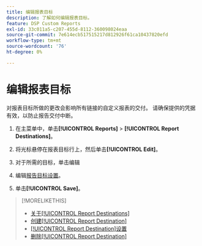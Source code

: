 ```yaml
---
title: 编辑报表目标
description: 了解如何编辑报表目标。
feature: DSP Custom Reports
exl-id: 33c011a5-c207-455d-8112-360098024eaa
source-git-commit: 7e614ecb517515217d812926f61ca10437820efd
workflow-type: tm+mt
source-wordcount: '76'
ht-degree: 0%

---
```


# 编辑报表目标

对报表目标所做的更改会影响所有链接的自定义报表的交付。 请确保提供的凭据有效，以防止报告交付中断。

1. 在主菜单中，单击&#x200B;**[!UICONTROL Reports]** > **[!UICONTROL Report Destinations]**。

1. 将光标悬停在报表目标行上，然后单击&#x200B;**[!UICONTROL Edit]**。

1. 对于所需的目标，单击编辑

1. 编辑[报告目标设置](/help/dsp/reports/report-destinations/report-destination-settings.md)。

1. 单击&#x200B;**[!UICONTROL Save]**。

>[!MORELIKETHIS]
>
>* [关于[!UICONTROL Report Destinations]](/help/dsp/reports/report-destinations/report-destination-about.md)
>* [创建[!UICONTROL Report Destination]](/help/dsp/reports/report-destinations/report-destination-create.md)
>* [[!UICONTROL Report Destination]设置](/help/dsp/reports/report-destinations/report-destination-settings.md)
>* [删除[!UICONTROL Report Destination]](/help/dsp/reports/report-destinations/report-destination-delete.md)
